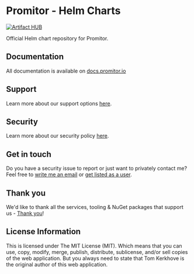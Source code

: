 # Promitor - Helm Charts

[![Artifact HUB](https://img.shields.io/endpoint?url=https://artifacthub.io/badge/repository/promitor)](https://artifacthub.io/packages/search?repo=promitor)

Official Helm chart repository for Promitor.

## Documentation

All documentation is available on [docs.promitor.io](https://docs.promitor.io)

## Support

Learn more about our support options [here](https://github.com/tomkerkhove/promitor/blob/master/SUPPORT.md).

## Security

Learn more about our security policy [here](https://github.com/tomkerkhove/promitor/security/policy).

## Get in touch

Do you have a security issue to report or just want to privately contact me? Feel
free to [write me an email](mailto:kerkhove.tom@gmail.com) or [get listed as a user](https://forms.gle/hjcpaaVFa1A1hZaK6).

## Thank you

We'd like to thank all the services, tooling & NuGet packages that support us -
 [Thank you](https://promitor.io/thank-you)!

## License Information

This is licensed under The MIT License (MIT). Which means that you can use, copy,
modify, merge, publish, distribute, sublicense, and/or sell copies of the web
application. But you always need to state that Tom Kerkhove is the original author
of this web application.
